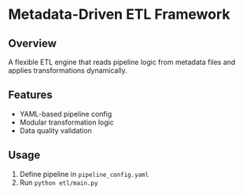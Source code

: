# Metadata-Driven ETL Framework

## Overview
A flexible ETL engine that reads pipeline logic from metadata files and applies transformations dynamically.

## Features
- YAML-based pipeline config
- Modular transformation logic
- Data quality validation

## Usage
1. Define pipeline in `pipeline_config.yaml`
2. Run `python etl/main.py`
